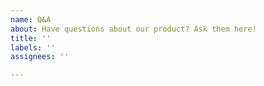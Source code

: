 ```yaml
---
name: Q&A
about: Have questions about our product? Ask them here!
title: ''
labels: ''
assignees: ''

---
```



